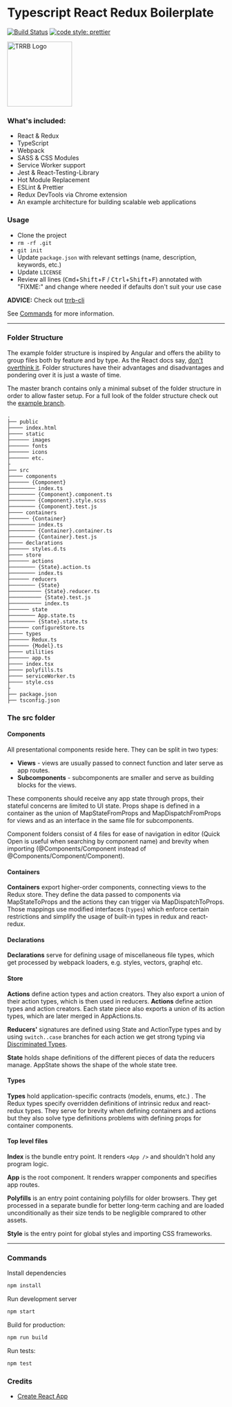 # Typescript React Redux Boilerplate

[![Build Status](https://travis-ci.org/kaykayehnn/typescript-react-redux-boilerplate.svg?branch=master)](https://travis-ci.org/kaykayehnn/typescript-react-redux-boilerplate)
[![code style: prettier](https://img.shields.io/badge/code_style-prettier-ff69b4.svg)](https://github.com/prettier/prettier)

<img src="https://user-images.githubusercontent.com/19822240/52233118-ef9a1900-28c6-11e9-9cb2-a81e9b34df09.png" alt="TRRB Logo" width="150">

### What's included:

- React & Redux
- TypeScript
- Webpack
- SASS & CSS Modules
- Service Worker support
- Jest & React-Testing-Library
- Hot Module Replacement
- ESLint & Prettier
- Redux DevTools via Chrome extension
- An example architecture for building scalable web applications

### Usage

- Clone the project
- `rm -rf .git`
- `git init`
- Update `package.json` with relevant settings (name, description, keywords, etc.)
- Update `LICENSE`
- Review all lines (<kbd>Cmd</kbd>+<kbd>Shift</kbd>+<kbd>F</kbd> / <kbd>Ctrl</kbd>+<kbd>Shift</kbd>+<kbd>F</kbd>) annotated with "FIXME:" and change where needed if defaults don't suit your use case

**ADVICE:** Check out [trrb-cli](https://github.com/kayKayEhnn/trrb-cli)

See [Commands](#commands) for more information.

---

### Folder Structure

The example folder structure is inspired by Angular and offers the ability to group files both by feature and by type. As the React docs say, [don't overthink it](https://reactjs.org/docs/faq-structure.html#dont-overthink-it). Folder structures have their advantages and disadvantages and pondering over it is just a waste of time.

The master branch contains only a minimal subset of the folder structure in order to allow faster setup. For a full look of the folder structure check out the [example branch](https://github.com/kayKayEhnn/typescript-react-redux-boilerplate/tree/example).

```
.
├── public
├──── index.html
├──── static
├────── images
├────── fonts
├────── icons
├────── etc.
├
├── src
├──── components
├────── {Component}
├──────── index.ts
├──────── {Component}.component.ts
├──────── {Component}.style.scss
├──────── {Component}.test.js
├──── containers
├────── {Container}
├──────── index.ts
├──────── {Container}.container.ts
├──────── {Container}.test.js
├──── declarations
├────── styles.d.ts
├──── store
├────── actions
├──────── {State}.action.ts
├──────── index.ts
├────── reducers
├──────── {State}
├────────── {State}.reducer.ts
├────────── {State}.test.js
├────────── index.ts
├────── state
├──────── App.state.ts
├──────── {State}.state.ts
├────── configureStore.ts
├──── types
├────── Redux.ts
├────── {Model}.ts
├──── utilities
├────── app.ts
├──── index.tsx
├──── polyfills.ts
├──── serviceWorker.ts
├──── style.css
├
├── package.json
├── tsconfig.json
```

### The src folder

#### Components

All presentational components reside here. They can be split in two types:

- **Views** - views are usually passed to connect function and later serve as app routes.
- **Subcomponents** - subcomponents are smaller and serve as building blocks for the views.

These components should receive any app state through props, their stateful concerns are limited to UI state. Props shape is defined in a container as the union of MapStateFromProps and MapDispatchFromProps for views and as an interface in the same file for subcomponents.

Component folders consist of 4 files for ease of navigation in editor (Quick Open is useful when searching by component name) and brevity when importing (@Components/Component instead of @Components/Component/Component).

#### Containers

**Containers** export higher-order components, connecting views to the Redux store. They define the data passed to components via MapStateToProps and the actions they can trigger via MapDispatchToProps. Those mappings use modified interfaces (`types`) which enforce certain restrictions and simplify the usage of built-in types in redux and react-redux.

#### Declarations

**Declarations** serve for defining usage of miscellaneous file types, which get processed by webpack loaders, e.g. styles, vectors, graphql etc.

#### Store

**Actions** define action types and action creators. They also export a union of their action types, which is then used in reducers.
**Actions** define action types and action creators. Each state piece also exports a union of its action types, which are later merged in AppActions.ts.

**Reducers'** signatures are defined using State and ActionType types and by using `switch..case` branches for each action we get strong typing via [Discriminated Types](https://www.typescriptlang.org/docs/handbook/advanced-types.html#discriminated-unions).

**State** holds shape definitions of the different pieces of data the reducers manage. AppState shows the shape of the whole state tree.

#### Types

**Types** hold application-specific contracts (models, enums, etc.) . The Redux types specify overridden definitions of intrinsic redux and react-redux types. They serve for brevity when defining containers and actions but they also solve type definitions problems with defining props for container components.

#### Top level files

**Index** is the bundle entry point. It renders `<App />` and shouldn't hold any program logic.

**App** is the root component. It renders wrapper components and specifies app routes.

**Polyfills** is an entry point containing polyfills for older browsers. They get processed in a separate bundle for better long-term caching and are loaded unconditionally as their size tends to be negligible comprared to other assets.

**Style** is the entry point for global styles and importing CSS frameworks.

---

### Commands

Install dependencies

```bash
npm install
```

Run development server

```bash
npm start
```

Build for production:

```bash
npm run build
```

Run tests:

```bash
npm test
```

### Credits

- [Create React App](https://github.com/facebook/create-react-app)
